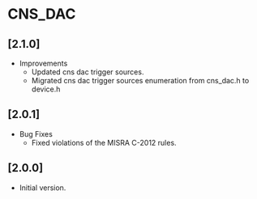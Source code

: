 # CNS_DAC

## [2.1.0]

- Improvements
  - Updated cns dac trigger sources.
  - Migrated cns dac trigger sources enumeration from cns_dac.h to device.h

## [2.0.1]

- Bug Fixes
  - Fixed violations of the MISRA C-2012 rules.

## [2.0.0]

- Initial version.
